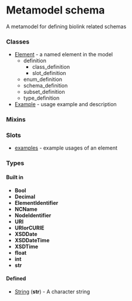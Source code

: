 
# Metamodel schema


A metamodel for defining biolink related schemas


### Classes

 * [Element](Element.md) - a named element in the model
    * definition
       * class_definition
       * slot_definition
    * enum_definition
    * schema_definition
    * subset_definition
    * type_definition
 * [Example](Example.md) - usage example and description

### Mixins


### Slots

 * [examples](examples.md) - example usages of an element

### Types


#### Built in

 * **Bool**
 * **Decimal**
 * **ElementIdentifier**
 * **NCName**
 * **NodeIdentifier**
 * **URI**
 * **URIorCURIE**
 * **XSDDate**
 * **XSDDateTime**
 * **XSDTime**
 * **float**
 * **int**
 * **str**

#### Defined

 * [String](types/String.md)  (**str**)  - A character string
